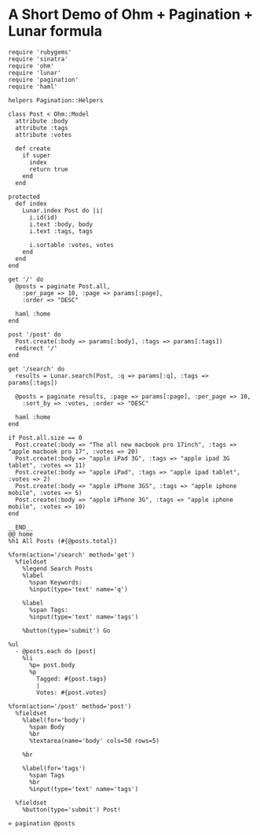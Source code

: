 A Short Demo of Ohm + Pagination + Lunar formula
================================================

    require 'rubygems'
    require 'sinatra'
    require 'ohm'
    require 'lunar'
    require 'pagination'
    require 'haml'

    helpers Pagination::Helpers

    class Post < Ohm::Model
      attribute :body
      attribute :tags
      attribute :votes

      def create
        if super
          index 
          return true
        end
      end

    protected
      def index
        Lunar.index Post do |i|
          i.id(id)
          i.text :body, body
          i.text :tags, tags

          i.sortable :votes, votes
        end
      end
    end

    get '/' do
      @posts = paginate Post.all, 
        :per_page => 10, :page => params[:page],
        :order => "DESC"
      
      haml :home
    end

    post '/post' do
      Post.create(:body => params[:body], :tags => params[:tags])
      redirect '/'
    end

    get '/search' do
      results = Lunar.search(Post, :q => params[:q], :tags => params[:tags])

      @posts = paginate results, :page => params[:page], :per_page => 10,
        :sort_by => :votes, :order => "DESC"

      haml :home
    end

    if Post.all.size == 0
      Post.create(:body => "The all new macbook pro 17inch", :tags => "apple macbook pro 17", :votes => 20)
      Post.create(:body => "apple iPad 3G", :tags => "apple ipad 3G tablet", :votes => 11)
      Post.create(:body => "apple iPad", :tags => "apple ipad tablet", :votes => 2)
      Post.create(:body => "apple iPhone 3GS", :tags => "apple iphone mobile", :votes => 5)
      Post.create(:body => "apple iPhone 3G", :tags => "apple iphone mobile", :votes => 10)
    end

    __END__
    @@ home
    %h1 All Posts (#{@posts.total})

    %form(action='/search' method='get')
      %fieldset
        %legend Search Posts
        %label
          %span Keywords:
          %input(type='text' name='q')

        %label
          %span Tags:
          %input(type='text' name='tags')
          
        %button(type='submit') Go

    %ul
      - @posts.each do |post|
        %li
          %p= post.body
          %p 
            Tagged: #{post.tags}
            |
            Votes: #{post.votes}

    %form(action='/post' method='post')
      %fieldset
        %label(for='body')
          %span Body
          %br
          %textarea(name='body' cols=50 rows=5)
        
        %br

        %label(for='tags')
          %span Tags
          %br
          %input(type='text' name='tags')
        
      %fieldset
        %button(type='submit') Post!

    = pagination @posts
